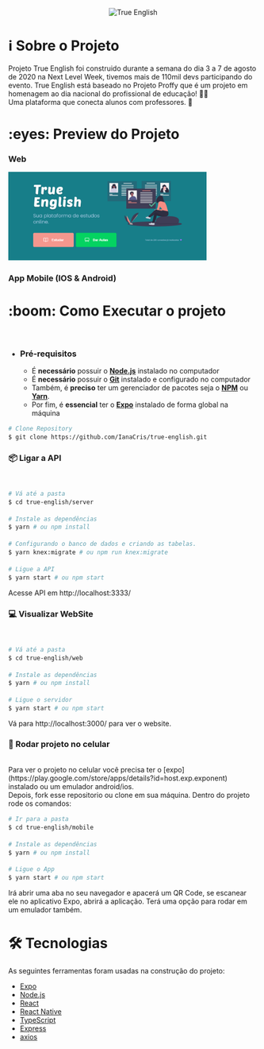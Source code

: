 <p align="center">
  <img src="./github/true_english.svg" alt="True English" />
</p>

<h1 name="sobre">ℹ Sobre o Projeto</h1>
Projeto True English foi construido durante a semana do dia 3 a 7 de agosto de 2020 na Next Level Week, tivemos mais de 110mil devs participando do evento.
True English está baseado no Projeto Proffy que é um projeto em homenagem ao dia nacional do profissional de educação! 👨‍🏫 <br>
Uma plataforma que conecta alunos com professores. 🎯

<h1 name="preview">:eyes: Preview do Projeto</h1>
<h3>Web</h3>
<img alt="Results1" title="landing web" src=".github/landing_web.png" width="400px"/>
<h3>App Mobile (IOS & Android)</h3>

<h1 name="run">:boom: Como Executar o projeto</h1> <br>

- ### **Pré-requisitos**

  - É **necessário** possuir o **[Node.js](https://nodejs.org/en/)** instalado no computador
  - É **necessário** possuir o **[Git](https://git-scm.com/)** instalado e configurado no computador
  - Também, é **preciso** ter um gerenciador de pacotes seja o **[NPM](https://www.npmjs.com/)** ou **[Yarn](https://yarnpkg.com/)**.
  - Por fim, é **essencial** ter o **[Expo](https://expo.io/)** instalado de forma global na máquina

```bash
# Clone Repository
$ git clone https://github.com/IanaCris/true-english.git
```

<h3 name='api'>📦 Ligar a API</h3><br>

```bash
# Vá até a pasta
$ cd true-english/server

# Instale as dependências
$ yarn # ou npm install

# Configurando o banco de dados e criando as tabelas.
$ yarn knex:migrate # ou npm run knex:migrate

# Ligue a API
$ yarn start # ou npm start
```
Acesse API em http://localhost:3333/

<h3 name='website'>💻 Visualizar WebSite</h3><br>

```bash
# Vá até a pasta
$ cd true-english/web

# Instale as dependências
$ yarn # ou npm install

# Ligue o servidor
$ yarn start # ou npm start
```
Vá para http://localhost:3000/ para ver o website.

<h3 name='mob'>📱 Rodar projeto no celular</h3><br>
Para ver o projeto no celular você precisa ter o [expo](https://play.google.com/store/apps/details?id=host.exp.exponent) instalado ou um emulador android/ios.
<br />
Depois, fork esse repositorio ou clone em sua máquina. Dentro do projeto rode os comandos:

```bash
# Ir para a pasta
$ cd true-english/mobile

# Instale as dependências
$ yarn # ou npm install

# Ligue o App
$ yarn start # ou npm start
```
Irá abrir uma aba no seu navegador e apacerá um QR Code, se escanear ele no aplicativo Expo, abrirá a aplicação. Terá uma opção para rodar em um emulador também.

<h1 name="tecnologias">🛠 Tecnologias</h1>

As seguintes ferramentas foram usadas na construção do projeto:

- [Expo](https://expo.io/)
- [Node.js](https://nodejs.org/en/)
- [React](https://pt-br.reactjs.org/)
- [React Native](https://reactnative.dev/)
- [TypeScript](https://www.typescriptlang.org/)
- [Express](https://expressjs.com/)
- [axios](https://github.com/axios/axios)
